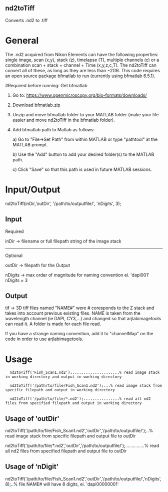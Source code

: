 ## nd2toTiff
Converts .nd2 to .tiff

# General
The .nd2 acquired from Nikon Elements can have the following properties: single image, scan (x,y), stack (z),  timelapse (T),  multiple channels (c) or a combination scan + stack + channel + Time (x,y,z,c,T). The nd2toTiff can convert all of these, as long as they are less than ~2GB. This code requires an open source package bfmatlab to run (currently using bfmatlab 6.5.1). 

#Required before running:
Get bfmatlab   
1) Go to:   https://www.openmicroscopy.org/bio-formats/downloads/

2) Download bfmatlab.zip
3) Unzip and move bfmatlab folder to your MATLAB folder (make your life easier and move nd2toTiff in the bfmatlab folder).

4) Add bfmatlab path to Matlab as follows:

      a) Go to "File->Set Path" from within MATLAB or type 
                            "pathtool" at the MATLAB prompt.
                            
      b) Use the "Add" button to add your desired folder(s) to 
                            the MATLAB path.
                            
      c) Click "Save" so that this path is used in future 
                            MATLAB sessions.


# Input/Output

nd2toTiff(inDir,'outDir', '/path/to/outputfile/', 'nDigits', 3); 

## Input
Required

inDir     -> filename or full filepath string of the image stack

-----

Optional

outDir   -> filepath for the Output

nDigits  -> max order of magnitude for naming convention
                               ei. 'dapi001'  nDigits = 3

## Output

tif          ->    3D tiff files named "NAME#" were # coresponds to the Z stack and
                  takes into account previous existing files. NAME is taken from the wavelength
                  channel (ie DAPI, CY3,...) and changed so that arjlabimagetools can
                  read it. A folder is made for each file read. 

If you have a strange naming convention, add it to "channelMap" on the code in order to use arjlabimagetools.

 
# Usage

      nd2toTiff('Fish_Scan1.nd2');.....................% read image stack in working directory and output in working directory

      nd2toTiff('/path/to/file/Fish_Scan1.nd2');...% read image stack from specific filepath and output in working directory

      nd2toTiff('/path/to/file/*.nd2');................% read all nd2 files from specified filepath and output in working directory

## Usage of 'outDir'

nd2toTiff('/path/to/file/Fish_Scan1.nd2','outDir','/path/to/outputfile/');..% read image stack from specific filepath and output file to outDir

nd2toTiff('/path/to/file/*.nd2','outDir','/path/to/outputfile/');...............% read all nd2 files from specified filepath and output file to outDir

## Usage of ‘nDigit'

nd2toTiff('/path/to/file/Fish_Scan1.nd2','outDir','/path/to/outputfile/',’nDigits’,8);..% file NAME# will have 8 digits, ei. 'dapi00000001'
